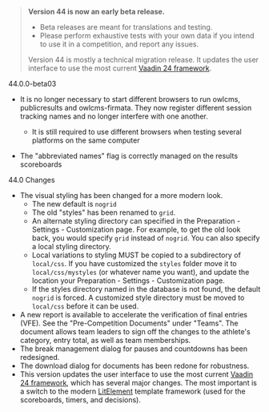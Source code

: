 > **Version 44 is now an early beta release.**
>
> - Beta releases are meant for translations and testing.
> - Please perform exhaustive tests with your own data if you intend to use it in a competition, and report any issues.
>
> Version 44 is mostly a technical migration release. It updates the user interface to use the most current [Vaadin 24 framework](https://vaadin.com/).
>

44.0.0-beta03

- It is no longer necessary to start different browsers to run owlcms, publicresults and owlcms-firmata.  They now register different session tracking names and no longer interfere with one another.
  - It is still required to use different browsers when testing several platforms on the same computer

- The "abbreviated names" flag is correctly managed on the results scoreboards  

44.0 Changes

- The visual styling has been changed for a more modern look. 
  - The new default is `nogrid`
  - The old "styles" has been renamed to `grid`. 
  - An alternate styling directory can specified in the Preparation - Settings - Customization page.  For example, to get the old look back, you would specify `grid` instead of `nogrid`.  You can also specify a local styling directory.
  - Local variations to styling MUST be copied to a subdirectory of `local/css`.  If you have customized the `styles` folder move it to `local/css/mystyles` (or whatever name you want), and update the location your Preparation - Settings - Customization page. 
  - If the styles directory named in the database is not found, the default  `nogrid`  is forced. A customized style directory must be moved to `local/css` before it can be used.
- A new report is available to accelerate the verification of final entries (VFE).  See the "Pre-Competition Documents" under "Teams". The document allows team leaders to sign off the changes to the athlete's category, entry total, as well as team memberships.
- The break management dialog for pauses and countdowns has been redesigned.
- The download dialog for documents has been redone for robustness.
- This version updates the user interface to use the most current [Vaadin 24 framework](https://vaadin.com/), which has several major changes. The most important is a switch to the modern [LitElement](https://lit.dev/) template framework (used for the scoreboards, timers, and decisions).
